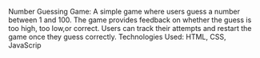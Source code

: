 
Number Guessing Game:
A simple game where users guess a number between 1 and 100. The game provides feedback on whether the guess is too high, too low,or correct. Users can track their attempts and restart the game once they guess correctly. Technologies Used: HTML, CSS, JavaScrip